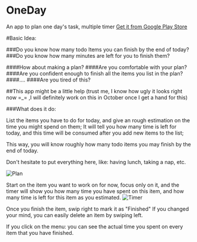 # OneDay
An app to plan one day's task, multiple timer
[Get it from Google Play Store](https://play.google.com/store/apps/details?id=edu.cmu.cs.oneday)

#Basic Idea:

###Do you know how many todo Items you can finish by the end of today?
###Do you know how many minutes are left for you to finish them?

####How about making a plan? 
####Are you comfortable with your plan?
####Are you confident enough to finish all the items you list in the plan?
####....
####Are you tired of this?


##This app might be a little help 
(trust me, I know how ugly it looks right now =_= ,I will definitely work on this in October once I get a hand for this)

###What does it do:

List the items you have to do for today, and give an rough estimation on the time you might spend on them;
It will tell you how many time is left for today, and this time will be consumed after you add new items to the list;

This way, you will know roughly how many todo items you may finish by the end of today.

Don't hesitate to put everything here, like: having lunch, taking a nap, etc.

![Plan](https://lh3.googleusercontent.com/vSMc9ZOdMOodCHthZyjZi_M4KcnKmTaKrAT_ZXPjAWGvrQifCYYUJYe9FUCnorUgch4=h900-rw)

Start on the item you want to work on for now, focus only on it, and the timer will show you how many time you have spent on this item, and how many time is left for this item as you estimated.
![Timer](https://lh3.googleusercontent.com/syFfCQqV4e2FVvq2Zm7QacyZkpkxt7BAm2hN7nH9hDXvU9POpC8-WaVL8P-e_tSraKQ=h900-rw)

Once you finish the item, swip right to mark it as "Finished"
If you changed your mind, you can easily delete an item by swiping left.

If you click on the menu: you can see the actual time you spent on every item that you have finished.



